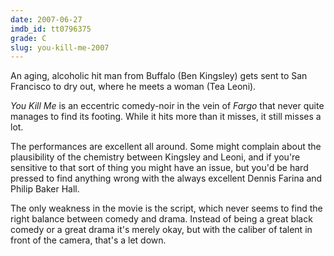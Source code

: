 ```yaml
---
date: 2007-06-27
imdb_id: tt0796375
grade: C
slug: you-kill-me-2007
---
```


An aging, alcoholic hit man from Buffalo (Ben Kingsley) gets sent to San Francisco to dry out, where he meets a woman (Tea Leoni).

_You Kill Me_ is an eccentric comedy-noir in the vein of _Fargo_ that never quite manages to find its footing. While it hits more than it misses, it still misses a lot.

The performances are excellent all around. Some might complain about the plausibility of the chemistry between Kingsley and Leoni, and if you're sensitive to that sort of thing you might have an issue, but you'd be hard pressed to find anything wrong with the always excellent Dennis Farina and Philip Baker Hall.

The only weakness in the movie is the script, which never seems to find the right balance between comedy and drama. Instead of being a great black comedy or a great drama it's merely okay, but with the caliber of talent in front of the camera, that's a let down.
